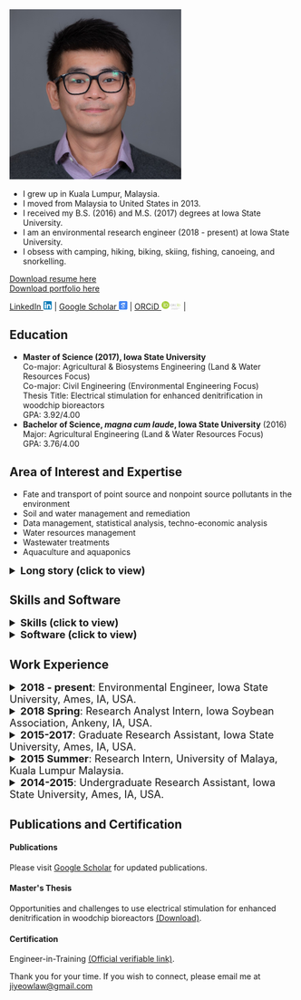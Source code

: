 
  <img src="Law-Ji Yeow243 cropped.jpg" height="300" /> 

 <br>

- I grew up in Kuala Lumpur, Malaysia. <br>
- I moved from Malaysia to United States in 2013. <br>
- I received my B.S. (2016) and M.S. (2017) degrees at Iowa State University. <br>
- I am an environmental research engineer (2018 - present) at Iowa State University. <br>
- I obsess with camping, hiking, biking, skiing, fishing, canoeing, and snorkelling. <br>

<a href="Ji Yeow Law - Resume.pdf">Download resume here</a> <br>
<a href="Ji Yeow Law - Portfolio.pdf">Download portfolio here</a> <br>

<a href="https://www.linkedin.com/in/ji-yeow-law-eit-bb040b65/" target="_blank" rel="noopener noreferrer">LinkedIn <img src="linkedin-tb.png" height="15" /></a> |
<a href="https://scholar.google.com/citations?hl=en&user=WJfo4p8AAAAJ" target="_blank" rel="noopener noreferrer">Google Scholar <img src="scholar16-tb.png" height="15" /></a> |
<a href="https://orcid.org/0000-0003-0964-7487" target="_blank" rel="noopener noreferrer">ORCiD <img src="orcid-tb.png" height="15" /></a> |

## Education
- __Master of Science (2017), Iowa State University__ <br>
Co-major: Agricultural & Biosystems Engineering (Land & Water Resources Focus) <br>
Co-major: Civil Engineering (Environmental Engineering Focus) <br>
Thesis Title: Electrical stimulation for enhanced denitrification in woodchip bioreactors <br>
GPA: 3.92/4.00 <br>
- __Bachelor of Science, _magna cum laude_, Iowa State University__ (2016) <br>
Major: Agricultural Engineering (Land & Water Resources Focus) <br>
GPA: 3.76/4.00 <br>


## Area of Interest and Expertise
- Fate and transport of point source and nonpoint source pollutants in the environment
- Soil and water management and remediation 
- Data management, statistical analysis, techno-economic analysis
- Water resources management
- Wastewater treatments
- Aquaculture and aquaponics

<details>
  <summary style="font-size: 18px;"><strong>Long story (click to view)</strong></summary>

In Iowa, intensive agricultural activities have contributed to water pollution in many recreational water bodies. Besides local water quality concerns, pollutant loading from Iowa also impacted downstream communities (i.e., the Gulf of Mexico). As an environmental research engineer and a community member who enjoys water recreational activities, I am passionate about improving water quality through best management practices. <br> 

I am interested in environmental monitoring to investigate the fate and transport of point source (e.g., urban) and nonpoint source (e.g., agriculture) pollutants in the environment. Besides identifying the pollutant sources, I also provide strategies to manage or remediate land and water resources using the most cost-effective approaches. <br>

I enjoy a good mix of lab, field, and office tasks. In the lab, I design and conduct lab-scale studies that typically serve as a proof-of-concept. In the field, I test and demonstrate the scalability and practicability of successful lab experiments. I also help nonprofit, state, and private agencies design and conduct watershed-scale water quality monitoring. I also help clients identify practical best management practices to meet their soil and water quality goals. Finally, in the office, I typically spend my time writing proposals, budgeting, preparing work plans/SOPs, analyzing data, and writing technical reports and peer-reviewed articles. <br> 

Besides environmental monitoring/treatment in agroecosystems, I am also interested in urban water resources management and treatment. I was exposed to municipal wastewater treatment during my internship after completing my B.S. degree. During my M.S. program, I included Civil (Environmental focus) Engineering as my co-major and have taken several urban stormwater and wastewater treatment courses. While I primarily work on agroecosystems projects, I keep myself updated with urban waste/wastewater management and treatment technologies. <br>

Retiring as a fish farmer is my long-term goal, and I wish to apply my water quality expertise in sustainable aquaculture. Specifically, I aim to improve aquaculture production and cost efficiency using recirculating aquaculture or aquaponics systems.


</details>

## Skills and Software
<details>
  <summary style="font-size: 18px;"><strong>Skills (click to view)</strong></summary>
 
- Data management and analysis 
- Engineering economic analysis
- Computer aided drawing (CAD)
- Hydrology and hydraulic (H&H) modeling 
- Field survey (e.g., RTK GPS, GNSS)
- Field sampling (soil and water)
- Field construction and instrumentation (automated water samplers, environmental sensors)
- Lab experimental design and instrumentation
- Project management
- Multilingual (English - primary, Mandarin, Malay)

</details>

<details>
  <summary style="font-size: 18px;"><strong>Software (click to view)</strong></summary>
 
- Data management and analysis
  - MS Excel
  - Python, VBA 
  - JMP, SAS, OriginLab 
- CAD and H&H models
  - AutoCAD
  - SolidWorks 
  - ArcGIS

</details>

## Work Experience
<details>
  <summary style="font-size: 18px;"><strong>2018 - present</strong>: Environmental Engineer, Iowa State University, Ames, IA, USA.</summary>

- Provide consulting services to address environmental issues using practical, cost-effective approaches <br>
  - Collect water quantity/quality and topographic data <br>
  - Model pollutant transport to calculate waste load allocations (TMDLs) <br>
- Develop and demonstrate innovative water management/remediation technologies to improve performance and reduce cost <br>
  - Prepare research proposals for funding to execute ideas and deliver results <br>
  - Collaborate with multi-disciplinary peers to address higher-level issues <br>
- Install, maintain, and operate water monitoring stations and sensors <br>
- Prepare work plans and SOPs to ensure high quality and consistent work <br>
- Automate data management and analysis to improve efficiency <br>
- Conduct engineering cost analysis to examine and improve cost-efficiency <br>
- Develop watershed management plans, reports, and refereed articles <br>
- Support OSHA compliance training to ensure safe work environments <br>
- Manage and forecast expenses to track and allocate project resources <br>
- Mentor and train new employees for career progression
</details>

<details>
  <summary style="font-size: 18px;"><strong>2018 Spring</strong>: Research Analyst Intern, Iowa Soybean Association, Ankeny, IA, USA.</summary>

- Used H&H models to estimate nitrogen loading and reduction across Iowa <br>
  - Computed surface/subsurface nitrogen loads in tile-drained landscapes <br>
  - Computed flows and nitrogen load reductions of bioreactors 
</details>

<details>
  <summary style="font-size: 18px;"><strong>2015-2017</strong>: Graduate Research Assistant, Iowa State University, Ames, IA, USA.</summary>

- Led the design process to develop electrically stimulated denitrification bioreactors, and successfully demonstrated improved bioreactor performance in feasibilities studies <br>
  - Developed engineering drawings of the finalized bioreactor design for peer-reviewed publication <br>
  - Responsible for daily operation, maintenance, and sampling of bioreactors <br>
  - Performed data management, analysis, and interpretation of research data <br>
  - Conducted techno-economic analysis to evaluate the cost feasibility of modified bioreactors compared to conventional bioreactors <br>
 
</details>

<details>
  <summary style="font-size: 18px;"><strong>2015 Summer</strong>: Research Intern, University of Malaya, Kuala Lumpur Malaysia.</summary>

- Assisted a research study to investigate the efficiency of enhanced biological phosphorus removal (EBPR) process in municipal wastewater treatment under tropical-temperature conditions <br>
  - Performed routine maintenance, sampling, and chemical analyses on sequencing batch bioreactors <br>
  - Produced a literature review report on extended aeration wastewater treatments systems <br>
</details>

<details>
  <summary style="font-size: 18px;"><strong>2014-2015</strong>: Undergraduate Research Assistant, Iowa State University, Ames, IA, USA.</summary>

- Assisted studies on water and soil quality research
  - Supported field construction, maintenance, and sampling for field-scale denitrification bioreactors at the research demonstration site
  - Performed water sampling and maintenance for lab-scale denitrification bioreactors
  - Performed soil/water sampling in corn-soybean research plots receiving poultry manure
- Conducted chemical, biological, and physical analyses of soil/water samples in the laboratory
- Developed engineering drawings of bioreactors for peer-reviewed publication
</details>

## Publications and Certification
#### Publications
Please visit <a href="https://scholar.google.com/citations?hl=en&user=WJfo4p8AAAAJ" target="_blank" rel="noopener noreferrer">Google Scholar</a> for updated publications.

#### Master's Thesis
Opportunities and challenges to use electrical stimulation for enhanced denitrification in woodchip bioreactors <a href="https://doi.org/10.31274/etd-180810-5174" target="_blank" rel="noopener noreferrer">(Download)</a>.

#### Certification
Engineer-in-Training <a href="https://account.ncees.org/rn/1653761-901097-c6e1990" target="_blank" rel="noopener noreferrer">(Official verifiable link)</a>.






Thank you for your time. If you wish to connect, please email me at jiyeowlaw@gmail.com
